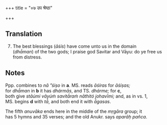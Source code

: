 +++
title = "०७ उप श्रेष्ठा"

+++
## Translation
7. The best blessings (*āśís*) have come unto us in the domain  
(*dhā́man*) of the two gods; I praise god Savitar and Vāyu: do ye free us  
from distress.

## Notes
Ppp. combines to *nā ”śiṣo* in **a**. MS. reads *āśíras* for *āśíṣas;*  
for *dhā́man* in **b** it has *dhármās*, and TS. *dhárme;* for **c**,  
both give *stāúmi vāyúṁ savitā́raṁ nāthitó johavīmi;* and, as in vs. 1,  
MS. begins **d** with *tā́*, and both end it with *ā́gasas*.  
  
The fifth *anuvāka* ends here in the middle of the *mṛgāra* group; it  
has 5 hymns and 35 verses; and the old Anukr. says *aparāḥ pañca*.

